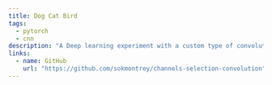 ```yaml
---
title: Dog Cat Bird
tags:
  - pytorch
  - cnn
description: "A Deep learning experiment with a custom type of convolution layer, significantly reducing the number of trainable parameters by ~85% (with a serious disadvantage)."
links:
  - name: GitHub
    url: "https://github.com/sokmontrey/channels-selection-convolution"
---
```

